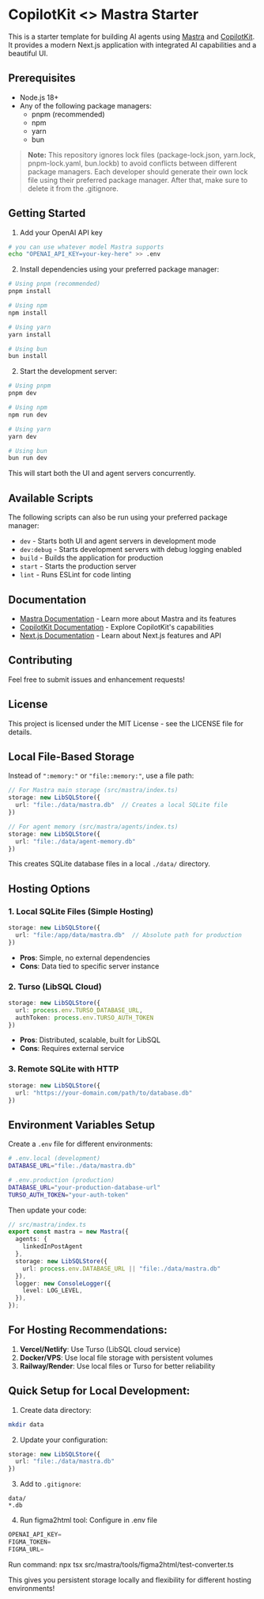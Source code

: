 # CopilotKit <> Mastra Starter

This is a starter template for building AI agents using [Mastra](https://mastra.ai) and [CopilotKit](https://copilotkit.ai). It provides a modern Next.js application with integrated AI capabilities and a beautiful UI.

## Prerequisites

- Node.js 18+ 
- Any of the following package managers:
  - pnpm (recommended)
  - npm
  - yarn
  - bun

> **Note:** This repository ignores lock files (package-lock.json, yarn.lock, pnpm-lock.yaml, bun.lockb) to avoid conflicts between different package managers. Each developer should generate their own lock file using their preferred package manager. After that, make sure to delete it from the .gitignore.

## Getting Started

1. Add your OpenAI API key
```bash
# you can use whatever model Mastra supports
echo "OPENAI_API_KEY=your-key-here" >> .env
```

2. Install dependencies using your preferred package manager:
```bash
# Using pnpm (recommended)
pnpm install

# Using npm
npm install

# Using yarn
yarn install

# Using bun
bun install
```

2. Start the development server:
```bash
# Using pnpm
pnpm dev

# Using npm
npm run dev

# Using yarn
yarn dev

# Using bun
bun run dev
```

This will start both the UI and agent servers concurrently.

## Available Scripts
The following scripts can also be run using your preferred package manager:
- `dev` - Starts both UI and agent servers in development mode
- `dev:debug` - Starts development servers with debug logging enabled
- `build` - Builds the application for production
- `start` - Starts the production server
- `lint` - Runs ESLint for code linting

## Documentation

- [Mastra Documentation](https://mastra.ai/en/docs) - Learn more about Mastra and its features
- [CopilotKit Documentation](https://docs.copilotkit.ai) - Explore CopilotKit's capabilities
- [Next.js Documentation](https://nextjs.org/docs) - Learn about Next.js features and API

## Contributing

Feel free to submit issues and enhancement requests!

## License

This project is licensed under the MIT License - see the LICENSE file for details.

## **Local File-Based Storage**

Instead of `":memory:"` or `"file::memory:"`, use a file path:

```typescript
// For Mastra main storage (src/mastra/index.ts)
storage: new LibSQLStore({
  url: "file:./data/mastra.db"  // Creates a local SQLite file
})

// For agent memory (src/mastra/agents/index.ts)
storage: new LibSQLStore({ 
  url: "file:./data/agent-memory.db" 
})
```

This creates SQLite database files in a local `./data/` directory.

## **Hosting Options**

### **1. Local SQLite Files (Simple Hosting)**
```typescript
storage: new LibSQLStore({
  url: "file:/app/data/mastra.db"  // Absolute path for production
})
```
- **Pros**: Simple, no external dependencies
- **Cons**: Data tied to specific server instance

### **2. Turso (LibSQL Cloud)**
```typescript
storage: new LibSQLStore({
  url: process.env.TURSO_DATABASE_URL,
  authToken: process.env.TURSO_AUTH_TOKEN
})
```
- **Pros**: Distributed, scalable, built for LibSQL
- **Cons**: Requires external service

### **3. Remote SQLite with HTTP**
```typescript
storage: new LibSQLStore({
  url: "https://your-domain.com/path/to/database.db"
})
```

## **Environment Variables Setup**

Create a `.env` file for different environments:

```bash
# .env.local (development)
DATABASE_URL="file:./data/mastra.db"

# .env.production (production)
DATABASE_URL="your-production-database-url"
TURSO_AUTH_TOKEN="your-auth-token"
```

Then update your code:

```typescript
// src/mastra/index.ts
export const mastra = new Mastra({
  agents: { 
    linkedInPostAgent
  },
  storage: new LibSQLStore({
    url: process.env.DATABASE_URL || "file:./data/mastra.db"
  }),
  logger: new ConsoleLogger({
    level: LOG_LEVEL,
  }),
});
```

## **For Hosting Recommendations:**

1. **Vercel/Netlify**: Use Turso (LibSQL cloud service)
2. **Docker/VPS**: Use local file storage with persistent volumes
3. **Railway/Render**: Use local files or Turso for better reliability

## **Quick Setup for Local Development:**

1. Create data directory:
```bash
mkdir data
```

2. Update your configuration:
```typescript
storage: new LibSQLStore({
  url: "file:./data/mastra.db"
})
```

3. Add to `.gitignore`:
```
data/
*.db
```

4. Run figma2html tool:
Configure in .env file
```typescript
OPENAI_API_KEY=
FIGMA_TOKEN=
FIGMA_URL=
```

Run command:
npx tsx src/mastra/tools/figma2html/test-converter.ts

This gives you persistent storage locally and flexibility for different hosting environments!